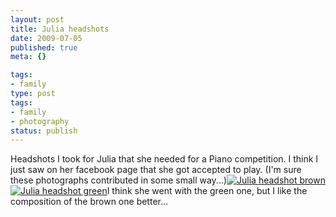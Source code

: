 ```yaml
---
layout: post
title: Julia headshots
date: 2009-07-05
published: true
meta: {}

tags:
- family
type: post
tags:
- family
- photography
status: publish
---
```

Headshots I took for Julia that she needed for a Piano competition.  I think I just saw on her facebook page that she got accepted to play.  (I'm sure these photographs contributed in some small way...)[![Julia headshot brown](http://media.eick.us/2011/05/3557469113_3f17ecafe4.jpg)](http://www.flickr.com/photos/19429588@N00/3557469113 "View 'Julia headshot brown' on Flickr.com")[![Julia headshot green](http://media.eick.us/2011/05/3558283422_fffe6ef8be.jpg)](http://www.flickr.com/photos/19429588@N00/3558283422 "View 'Julia headshot green' on Flickr.com")I think she went with the green one, but I like the composition of the brown one better...
